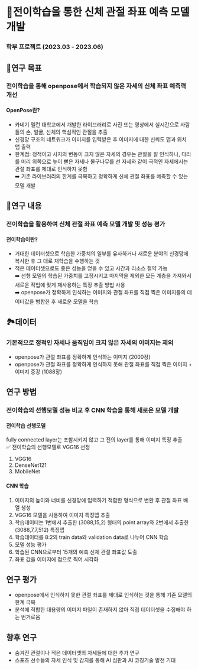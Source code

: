 # 🦾전이학습을 통한 신체 관절 좌표 예측 모델 개발
### 학부 프로젝트 (2023.03 - 2023.06)

## 📌연구 목표
### 전이학습을 통해 openpose에서 학습되지 않은 자세의 신체 좌표 예측력 개선
#### OpenPose란?
- 카네기 멜런 대학교에서 개발한 라이브러리로 사진 또는 영상에서 실시간으로 사람들의 손, 얼굴, 신체의 핵심적인 관절을 추출
- 신경망 구조의 네트워크가 이미지를 입력받은 후 이미지에 대한 신뢰도 맵과 위치 맵 출력
- 한계점: 정적이고 사지의 변동이 크지 않은 자세의 경우는 관절을 잘 인식하나, 다리를 머리 위쪽으로 높이 뻗은 자세나 물구나무를 선 자세와 같이 극적인 자세에서는 관절 좌표를 제대로 인식하지 못함\
➡️ 기존 라이브러리의 한계를 극복하고 정확하게 신체 관절 좌표를 예측할 수 있는 모델 개발

## 🧐연구 내용
### 전이학습을 활용하여 신체 관절 좌표 예측 모델 개발 및 성능 평가
#### 전이학습이란?
- 거대한 데이터셋으로 학습한 가중치의 일부를 유사하거나 새로운 분야의 신경망에 복사한 후 그 대로 재학습을 수행하는 것
- 적은 데이터셋으로도 좋은 성능을 얻을 수 있고 시간과 리소스 절약 가능\
➡️ 선형 모델의 학습된 가중치를 고정시키고 마지막을 제외한 모든 계층을 가져와서 새로운 작업에 맞게 재사용하는 특징 추출 방법 사용\
➡️ openpose가 정확하게 인식하는 이미지와 관절 좌표를 직접 찍은 이미지들의 데이터값을 병합한 후 새로운 모델을 학습

## 🏞️데이터
### 기본적으로 정적인 자세나 움직임이 크지 않은 자세의 이미지는 제외
- openpose가 관절 좌표를 정확하게 인식하는 이미지 (2000장)
- openpose가 관절 좌표를 정확하게 인식하지 못해 관절 좌표를 직접 찍은 이미지 + 이미지 증강 (1088장)

## 연구 방법
### 전이학습의 선행모델 성능 비교 후 CNN 학습을 통해 새로운 모델 개발
#### 전이학습 선행모델
fully connected layer는 포함시키지 않고 그 전의 layer를 통해 이미지 특징 추출\
✅ 전이학습의 선행모델로 VGG16 선정
1. VGG16
2. DenseNet121
3. MobileNet

#### CNN 학습
1. 이미지의 높이와 너비를 신경망에 입력하기 적합한 형식으로 변환 후 관절 좌표 배열 생성
2. VGG16 모델을 사용하여 이미지 특징맵 추출
3. 학습데이터는 1번에서 추출한 (3088,15,2) 형태의 point array와 2번에서 추출한 (3088,7,7,512) 특징맵
4. 학습데이터를 8:2의 train data와 validation data로 나누어 CNN 학습
5. 모델 성능 평가
6. 학습된 CNN으로부터 15개의 예측 신체 관절 좌표값 도출
7. 좌표 값을 이미지에 점으로 찍어 시각화

## 연구 평가
- openpose에서 인식하지 못한 관절 좌표를 제대로 인식하는 것을 통해 기존 모델의 한계 극복
- 분석에 적합한 대용량의 이미지 파일이 존재하지 않아 직접 데이터셋을 수집해야 하는 번거로움

## 향후 연구
- 숨겨진 관절이나 적은 데이터셋의 자세들에 대한 추가 연구
- 스포츠 선수들의 자세 인식 및 감지를 통해 AI 심판과 AI 코칭기술 발전 기대
